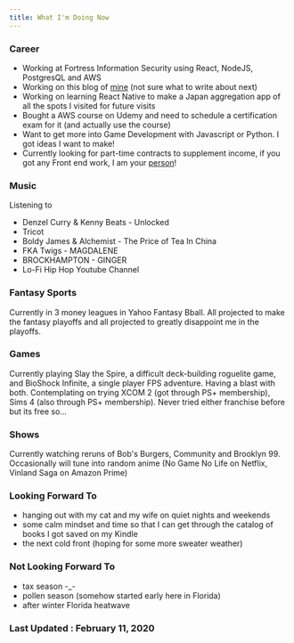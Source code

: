 ```yaml
---
title: What I'm Doing Now
---
```


### **Career**

- Working at Fortress Information Security using React, NodeJS, PostgresQL and AWS
- Working on this blog of [mine](https://www.vietnguyen.site) (not sure what to write about next)
- Working on learning React Native to make a Japan aggregation app of all the spots I visited for future visits
- Bought a AWS course on Udemy and need to schedule a certification exam for it (and actually use the course)
- Want to get more into Game Development with Javascript or Python. I got ideas I want to make!
- Currently looking for part-time contracts to supplement income, if you got any Front end work, I am your [person](mailto:vtn1989@gmail.com?subject=Part%20Time%20Work%20Inquiry)!

### **Music**
Listening to 
- Denzel Curry & Kenny Beats - Unlocked
- Tricot
- Boldy James & Alchemist - The Price of Tea In China
- FKA Twigs - MAGDALENE
- BROCKHAMPTON - GINGER
- Lo-Fi Hip Hop Youtube Channel 

### **Fantasy Sports**
Currently in 3 money leagues in Yahoo Fantasy Bball. All projected to make the fantasy playoffs and all projected to greatly disappoint me in the playoffs.

### **Games**
Currently playing Slay the Spire, a difficult deck-building roguelite game, and BioShock Infinite, a single player FPS adventure. Having a blast with both. Contemplating on trying XCOM 2 (got through PS+ membership), Sims 4 (also through PS+ membership). Never tried either franchise before but its free so...

### **Shows**
Currently watching reruns of Bob's Burgers, Community and Brooklyn 99. Occasionally will tune into random anime (No Game No Life on Netflix, Vinland Saga on Amazon Prime)

### **Looking Forward To**
- hanging out with my cat and my wife on quiet nights and weekends
- some calm mindset and time so that I can get through the catalog of books I got saved on my Kindle
- the next cold front (hoping for some more sweater weather)

### **Not Looking Forward To**
- tax season -_-
- pollen season (somehow started early here in Florida)
- after winter Florida heatwave

### **Last Updated** : February 11, 2020

